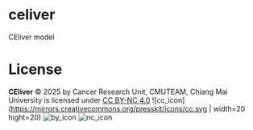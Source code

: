 # celiver
CEliver model 





# License
**CEliver** © 2025 by Cancer Research Unit, CMUTEAM, Chiang Mai University is licensed under <a href="https://creativecommons.org/licenses/by-nc/4.0/">CC BY-NC 4.0</a> ![cc_icon](https://mirrors.creativecommons.org/presskit/icons/cc.svg | width=20 hight=20) ![by_icon](https://mirrors.creativecommons.org/presskit/icons/by.svg) ![nc_icon](https://mirrors.creativecommons.org/presskit/icons/nc.svg)
